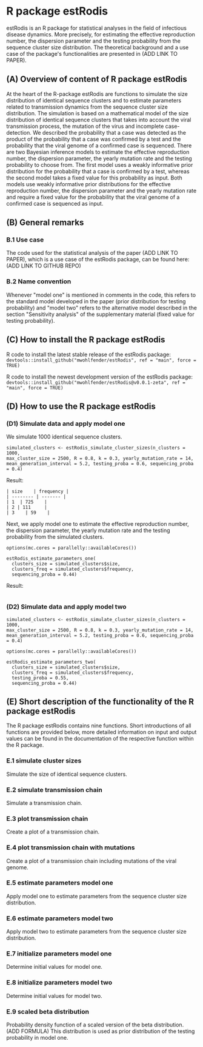 # R package estRodis
estRodis is an R package for statistical analyses in the field of infectious disease dynamics. More precisely, for estimating the effective reproduction number, the dispersion parameter and the testing probability from the sequence cluster size distribution. The theoretical background and a use case of the package's functionalities are presented in (ADD LINK TO PAPER).

## (A) Overview of content of R package estRodis

At the heart of the R-package estRodis are functions to simulate the size distribution of identical sequence clusters and to estimate parameters related to transmission dynamics from the sequence cluster size distribution. The simulation is based on a mathematical model of the size distribution of identical sequence clusters that takes into account the viral transmission process, the mutation of the virus and incomplete case-detection. We described the probability that a case was detected as the product of the probability that a case was confirmed by a test and the probability that the viral genome of a confirmed case is sequenced. There are two Bayesian inference models to estimate the effective reproduction number, the dispersion parameter, the yearly mutation rate and the testing probability to choose from. The first model uses a weakly informative prior distribution for the probability that a case is confirmed by a test, whereas the second model takes a fixed value for this probability as input. Both models use weakly informative prior distributions for the effective reproduction number, the dispersion parameter and the yearly mutation rate and require a fixed value for the probability that the viral genome of a confirmed case is sequenced as input. 

## (B) General remarks

### B.1 Use case
The code used for the statistical analysis of the paper (ADD LINK TO PAPER), which is a use case of the estRodis package, can be found here: (ADD LINK TO GITHUB REPO)

### B.2 Name convention
Whenever "model one" is mentioned in comments in the code, this refers to the standard model developed in the paper (prior distribution for testing probability) and "model two" refers to the alternative model described in the section "Sensitivity analysis" of the supplementary material (fixed value for testing probability).

## (C) How to install the R package estRodis

R code to install the latest stable release of the estRodis package: \
`devtools::install_github("mwohlfender/estRodis", ref = "main", force = TRUE)`

R code to install the newest development version of the estRodis package: \
`devtools::install_github("mwohlfender/estRodis@v0.0.1-zeta", ref = "main", force = TRUE)`

## (D) How to use the R package estRodis

### (D1) Simulate data and apply model one

We simulate 1000 identical sequence clusters. 
```
simulated_clusters <- estRodis_simulate_cluster_sizes(n_clusters = 1000,
max_cluster_size = 2500, R = 0.8, k = 0.3, yearly_mutation_rate = 14,
mean_generation_interval = 5.2, testing_proba = 0.6, sequencing_proba = 0.4)
```
Result:
```
| size    | frequency |
| -------- | ------- |
| 1  | 725    |
| 2 | 111     |
| 3    | 59    |
```
Next, we apply model one to estimate the effective reproduction number, the dispersion parameter, the yearly mutation rate and the testing probability from the simulated clusters.
```
options(mc.cores = parallelly::availableCores())

estRodis_estimate_parameters_one(
  clusters_size = simulated_clusters$size,
  clusters_freq = simulated_clusters$frequency,
  sequencing_proba = 0.44)
```
Result:
```

```
### (D2) Simulate data and apply model two

```
simulated_clusters <- estRodis_simulate_cluster_sizes(n_clusters = 1000,
max_cluster_size = 2500, R = 0.8, k = 0.3, yearly_mutation_rate = 14,
mean_generation_interval = 5.2, testing_proba = 0.6, sequencing_proba = 0.4)

options(mc.cores = parallelly::availableCores())

estRodis_estimate_parameters_two(
  clusters_size = simulated_clusters$size,
  clusters_freq = simulated_clusters$frequency,
  testing_proba = 0.55,
  sequencing_proba = 0.44)
```

## (E) Short description of the functionality of the R package estRodis

The R package estRodis contains nine functions. Short introductions of all functions are provided below, more detailed information on input and output values can be found in the documentation of the respective function within the R package.

### E.1 simulate cluster sizes
Simulate the size of identical sequence clusters.

### E.2 simulate transmission chain
Simulate a transmission chain.

### E.3 plot transmission chain
Create a plot of a transmission chain.

### E.4 plot transmission chain with mutations
Create a plot of a transmission chain including mutations of the viral genome.

### E.5 estimate parameters model one
Apply model one to estimate parameters from the sequence cluster size distribution.

### E.6 estimate parameters model two
Apply model two to estimate parameters from the sequence cluster size distribution.

### E.7 initialize parameters model one
Determine initial values for model one.

### E.8 initialize parameters model two
Determine initial values for model two.

### E.9 scaled beta distribution
Probability density function of a scaled version of the beta distribution. (ADD FORMULA) 
This distribution is used as prior distribution of the testing probability in model one.






